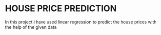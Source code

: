 # HOUSE PRICE PREDICTION
In this project i have used linear regression to  predict the house prices with the help of the given data
